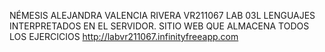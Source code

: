 NÉMESIS ALEJANDRA VALENCIA RIVERA
VR211067
LAB 03L LENGUAJES INTERPRETADOS EN EL SERVIDOR.
SITIO WEB QUE ALMACENA TODOS LOS EJERCICIOS http://labvr211067.infinityfreeapp.com
